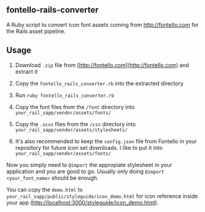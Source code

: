 ## fontello-rails-converter

A Ruby script to convert icon font assets coming from http://fontello.com for the Rails asset pipeline.

## Usage

1. Download `.zip` file from [http://fontello.com](http://fontello.com) and extract it

1. Copy the `fontello_rails_converter.rb` into the extracted directory

1. Run `ruby fontello_rails_converter.rb`

1. Copy the font files from the `/font` directory into `your_rail_sapp/vendor/assets/fonts/`

1. Copy the `.scss` files from the `/css` directory into `your_rail_sapp/vendor/assets/stylesheets/`

1. It's also recommended to keep the `config.json` file from Fontello in your repository for future icon set downloads.  I like to put it into `your_rail_sapp/vendor/assets/fonts/`

Now you simply need to `@import` the appropiate stylesheet in your application and you are good to go.  Usually only doing `@import <your_font_name>` should be enough.

You can copy the `demo.html` to `your_rail_sapp/public/styleguide/icon_demo.html` for icon reference inside your app ([http://localhost:3000/styleguide/icon_demo.html](http://localhost:3000/styleguide/icon_demo.html)).


